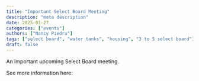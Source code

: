 ```yaml
---
title: "Important Select Board Meeting"
description: "meta description"
date: 2025-01-27
categories: ["events"]
authors: ["Nancy Piedra"]
tags: ["select board", "water tanks", "housing", "3 to 5 select board"]
draft: false
---
```


An important upcoming Select Board meeting.

See more information here:
